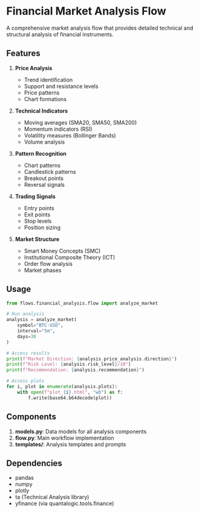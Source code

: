 # Financial Market Analysis Flow

A comprehensive market analysis flow that provides detailed technical and structural analysis of financial instruments.

## Features

1. **Price Analysis**
   - Trend identification
   - Support and resistance levels
   - Price patterns
   - Chart formations

2. **Technical Indicators**
   - Moving averages (SMA20, SMA50, SMA200)
   - Momentum indicators (RSI)
   - Volatility measures (Bollinger Bands)
   - Volume analysis

3. **Pattern Recognition**
   - Chart patterns
   - Candlestick patterns
   - Breakout points
   - Reversal signals

4. **Trading Signals**
   - Entry points
   - Exit points
   - Stop levels
   - Position sizing

5. **Market Structure**
   - Smart Money Concepts (SMC)
   - Institutional Composite Theory (ICT)
   - Order flow analysis
   - Market phases

## Usage

```python
from flows.financial_analysis.flow import analyze_market

# Run analysis
analysis = analyze_market(
    symbol="BTC-USD",
    interval="5m",
    days=30
)

# Access results
print(f"Market Direction: {analysis.price_analysis.direction}")
print(f"Risk Level: {analysis.risk_level}/10")
print(f"Recommendation: {analysis.recommendation}")

# Access plots
for i, plot in enumerate(analysis.plots):
    with open(f"plot_{i}.html", "wb") as f:
        f.write(base64.b64decode(plot))
```

## Components

1. **models.py**: Data models for all analysis components
2. **flow.py**: Main workflow implementation
3. **templates/**: Analysis templates and prompts

## Dependencies

- pandas
- numpy
- plotly
- ta (Technical Analysis library)
- yfinance (via quantalogic.tools.finance)
